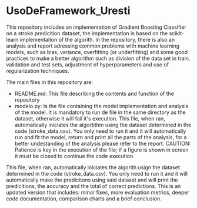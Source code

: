 # UsoDeFramework_Uresti

This repository includes an implementation of Gradient Boosting Classifier on a stroke predicition dataset, the implementation is based on the scikit-learn implementaiton of the algorith. In the repository, there is also an analysis and report adressing common problems with machine learning models, such as bias, variance, overfitting (or underfitting) and some good practices to make a better algorithm such as division of the data set in train, validation and test sets, adjustment of hyperparameters and use of regularization techniques.


The main files in this repository are:
- README.md: This file describing the contents and function of the repository
- modelo.py: Is the file containing the model implementation and analysis of the model. It is mandatory to run de file in the same directory as the dataset, otherwise it will fail it's execution. This file, when ran, automatically iniciates the algortithm using the dataset determined in the code (stroke_data.csv). You only need to run it and it will automatically run and fit the model, return and print all the parts of the analysis, for a better undestanding of the analysis please refer to the report. CAUTION: Patience is key in the execution of the file; if a figure is shown in screen it must be closed to continue the code execution.

This file, when ran, automatically iniciates the algorith usign the dataset determined in the code (stroke_data.csv). You only need to run it and it will automatically make the predicitons using said dataset and will print the predicitions, the accuracy and the total of correct predictions. This is an updated version that includes: minor fixes, more evaluation metrics, deeper code documentation, comparison charts and a brief conclusion.

